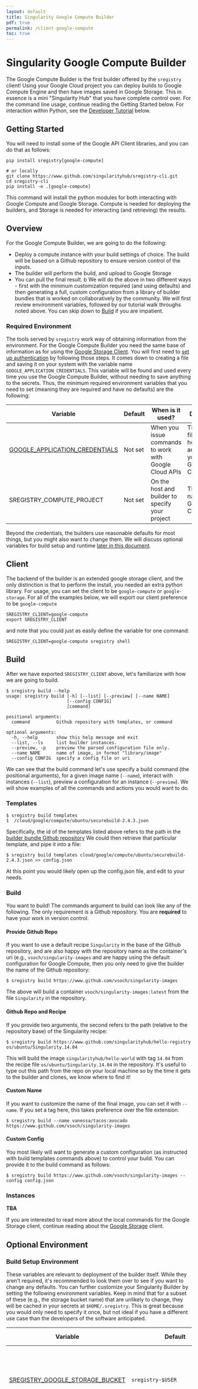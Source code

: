 ```yaml
---
layout: default
title: Singularity Google Compute Builder
pdf: true
permalink: /client-google-compute
toc: true
---
```


# Singularity Google Compute Builder

The Google Compute Builder is the first builder offered by the `sregistry` client! Using your Google Cloud
project you can deploy builds to Google Compute Engine and then have images saved in Google Storage. This
in essence is a mini "Singularity Hub" that you have complete control over. For the command line usage, continue
reading the Getting Started below. For interaction within Python, see the [Developer Tutorial](#developer-tutorial) 
below.

## Getting Started
You will need to install some of the Google API Client libraries, and you can do that as follows:

```
pip install sregistry[google-compute]

# or locally
git clone https://www.github.com/singularityhub/sregistry-cli.git
cd sregistry-cli
pip install -e .[google-compute]
```

This command will install the python modules for both interacting with Google Compute
and Google Storage. Compute is needed for deploying the builders, and Storage is
needed for interacting (and retrieving) the results.

## Overview
For the Google Compute Builder, we are going to do the following:

 - Deploy a compute instance with your build settings of choice. The build will be based on a Github repository to ensure version control of the inputs.
 - The builder will perform the build, and upload to Google Storage
 - You can pull the final result.
b
We will do the above in two different ways - first with the minimum customization required (and using defaults) and then generating a full, custom configuration from a library of builder bundles that is worked on collaboratively by the community.
We will first review environment variables, followed by our tutorial walk throughs noted above. You can skip down to [Build](#build) if you are impatient.


### Required Environment
The tools served by `sregistry` work way of obtaining information from the environment. For the Google Compute Builder you need the same base of information as for using the [Google Storage Client](/sregistry-cli/client-google-storage). You will first need to [set up authentication](https://cloud.google.com/docs/authentication/getting-started) by following those steps. It comes down to creating a file and saving it on your system with the variable name `GOOGLE_APPLICATION_CREDENTIALS`. This variable will be found and used every time you use the Google Compute Builder, without needing to save anything to the secrets. Thus, the minimum required environment variables that you need to set (meaning they are required and have no defaults) are the following:

| Variable | Default | When is it used? | Description |
|----------|---------|------------------|-------------|
| [GOOGLE_APPLICATION_CREDENTIALS](https://cloud.google.com/docs/authentication/getting-started) | Not set | When you issue commands to work with Google Cloud APIs | This is a json file on your host that authenticates you with Google Cloud |
| SREGISTRY_COMPUTE_PROJECT | Not set | On the host and builder to specify your project | This is the name of your Google Cloud Project |

Beyond the credentials, the builders use reasonable defaults for most things, but you might also want to change them. We will discuss optional variables for build setup and runtime [later in this document](#optional-environment).


## Client
The backend of the builder is an extended google storage client, and the only distinction
is that to perform the install, you needed an extra python library. For usage, you can
set the client to be `google-compute` or `google-storage`. For all of the 
examples below, we will export our client preference to be `google-compute`

```
SREGISTRY_CLIENT=google-compute
export SREGISTRY_CLIENT
```
and note that you could just as easily define the variable for one command:

```
SREGISTRY_CLIENT=google-compute sregistry shell
```

## Build
After we have exported `SREGISTRY_CLIENT` above, let's familiarize with how we
are going to build. 

```
$ sregistry build --help
usage: sregistry build [-h] [--list] [--preview] [--name NAME]
                       [--config CONFIG]
                       [command]

positional arguments:
  command          Github repository with templates, or command

optional arguments:
  -h, --help       show this help message and exit
  --list, --ls     list builder instances.
  --preview, -p    preview the parsed configuration file only.
  --name NAME      name of image, in format "library/image"
  --config CONFIG  specify a config file or uri
```

We can see that the build command let's use specify a build command (the positional arguments),
for a given image name (`--name`), interact with instances (`--list`), 
preview a configuration for an instance (`--preview`). We will show examples of all
the commands and actions you would want to do.

### Templates

```
$ sregistry build templates
1  /cloud/google/compute/ubuntu/securebuild-2.4.3.json
```

Specifically, the id of the templates listed above refers to the path in the
[builder bundle Github repository](https://www.github.com/singularityhub/builders) 
We could then retrieve that particular template,  and pipe it into a file:

```
$ sregistry build templates cloud/google/compute/ubuntu/securebuild-2.4.3.json >> config.json
```

At this point you would likely open up the config.json file, and edit to your needs.

### Build
You want to build! The commands argument to build can look like any of the following. The
only requirement is a Github repository. You are **required** to have your work in version
control. 

#### Provide Github Repo
If you want to use a default recipe `Singularity` in the base of the Github repository,
and are also happy with the repository name as the container's uri (e.g., `vsoch/singularity-images`
and are happy using the default configuration for Google Compute, then you only need to give
the builder the name of the Github repository:

```
$ sregistry build https://www.github.com/vsoch/singularity-images
```

The above will build a container `vsoch/singularity-images:latest` from the file 
`Singularity` in the repository.

#### Github Repo and Recipe
If you provide two arguments, the second refers to the path (relative to the repository base)
of the Singularity recipe:

```
$ sregistry build https://www.github.com/singularityhub/hello-registry os/ubuntu/Singularity.14.04 
```

This will build the image `singularityhub/hello-world` with tag `14.04` from the recipe file
`os/ubuntu/Singularity.14.04` in the repository. It's useful to type out this path from the
repo on your local machine so by the time it gets to the builder and clones, we know where to find it!

#### Custom Name
If you want to customize the name of the final image, you can set it with `--name`. If you
set a tag here, this takes preference over the file extension.

```
$ sregistry build --name vanessa/tacos:avocado https://www.github.com/vsoch/singularity-images
```

#### Custom Config
You most likely will want to generate a custom configuration (as instructed with build templates commands
above) to control your build. You can provide it to the build command as follows:

```
$ sregistry build https://www.github.com/vsoch/singularity-images --config config.json
```

### Instances

**TBA**

If you are interested to read more about the local commands for the Google Storage client,
continue reading about the [Google Storage](/sregistry-cli/client-google-storage) client.


## Optional Environment

### Build Setup Environment
These variables are relevant to deployment of the builder itself. While they aren't required, it's recommended to look them over to see if you want to change any defaults. You can further customize your Singularity Builder by setting the following environment variables. Keep in mind that for a subset of these (e.g., the storage bucket name) that are unlikely to change, they will be cached in your secrets at `$HOME/.sregistry`. This is great because you would only need to specify it once, but not ideal if you have a different use case than the developers of the software anticipated.

| Variable | Default | When is it used? | Description |
|----------|---------|------------------|-------------|
| [SREGISTRY_GOOGLE_STORAGE_BUCKET](https://cloud.google.com/storage/docs/json_api/v1/buckets) | `sregistry-$USER` | on your machine to create and query containers, and by the builder to upload finished | the Google Cloud Storage bucket in your project |
| `SREGISTRY_GOOGLE_STORAGE_PRIVATE` | not set (False) | build time | by default, images that you upload will be made public, meaning that a user that stumbles on the URL (or has permission to read your bucket otherwise) will be able to see and download them. If you want to make an image private (one time or globally with an export in your bash profile) you should export this variable as some derivative of yes/true. If no variable is found, images are made public by default. If you set the variable once, it will be saved in your configuration for all subsequent images. |
| `SREGISTRY_COMPUTE_ZONE` | `us-west1-a` | At setup to choose a zone for your instance. | The zone to deploy the instance to. [docs](https://cloud.google.com/compute/docs/regions-zones/) |
| `SREGISTRY_COMPUTE_CONFIG` | `cloud/google/ubuntu/secbuild-2.4.1.json` | The build configuration for Google Compute Engine | It is used when setting up the build on the user's machine | This variable can refer to a file on the host, or a build configuration id associated with a path in the `SREGISTRY_BUILDER_REPO`. In both cases, a json config.json is found and loaded to set up the builder. | 
| SREGISTRY_BUILDER_machine_type | `n1-standard-1`| Sent to Google Cloud APIs to deploy the instance | The Google Compute Instance type, with [options described here](https://cloud.google.com/compute/docs/machine-types) |
| GOOGLE_COMPUTE_PROJECT | `debian-project` |  To get the path to the actual image of your instance, you must provide a project and family. This is the project for debian. | The project that has a family of images to select your instance from |
|GOOGLE_COMPUTE_IMAGE_FAMILY| `debian-8` | To find the instance image link from the family at setup time. | The default image to use for the builder |

Notice the last two images for the Google Compute Project and Family? If you want faster builds, or to further customize your instance, you can generate images in advance with things ready to go, and then specify them here. This is how we configure the Singularity Hub builders so building starts immediately without waiting to install and compile Singularity.

### Runtime (Before Builder Bundle) Environment

These variables are relevant to actual build runtime, and defined and retrieved as metadata in the [start_script templates](https://github.com/singularityhub/sregistry-cli/tree/master/sregistry/main/templates) packaged with the
`sregistry` client. This is the script that is called when the instance starts up, and its job is to clone the 
builder bundle repository (with your selected builder scripts) and run it. At this point in time, we've deployed the
instance but haven't yet cloned the builder bundle. We use a set of variables prefixed with `SREGISTRY_BUILDER_*` retrieved
via instance metadata to identify the builder's repository (e.g., [https://www.github.com/singularityhub/builders](https://www.github.com/singularityhub/builders).


| Variable | Default | When is it used? | Description |
|----------|---------|------------------|-------------|
| SREGISTRY_BUILDER_REPO | https://www.singularityhub.org/builders | Used to retrieve the builder bundle specified by the user. | The repository that serves the builder bundle API that is cloned to get the scripts to perform the build. Yes, you can create your own, or contribute to the community default! |
| SREGISTRY_BUILDER_BRANCH | `master` | To clone the correct branch of the builder at runtime | The branch of the builder bundle to clone |
| SREGISTRY_BUILDER_COMMIT | Not set | To clone the correct commit of the builder at runtime | The commit to use for the buider repository |
| SREGISTRY_BUILDER_RUNSCRIPT | `run.sh` | This, with path relative to the build bundle, is called after cloning the build bundle repo and cd'ing into the folder. The path is relevant to its parent folder, so usually `run.sh` will suffice. | This is the script that is called after cd'ing into the folder. It should handle installing dependencies (including Singularity) along with running the build, uploading results to storage, and shutting down the instance. |
| SREGISTRY_BUILDER_KILLHOURS | 10| During build, in case there is issue, kill the process at this time | After how many hours should the entire process be given up? If not, you need to manage your instances in your build console. |
| SREGISTRY_BUILDER_MANAGER | `apt` | The package manager use in the `start_script.sh` to install git and clone the builder repo | The custom installation of dependencies is done by the builder bundle, but we need a starting base to clone this with git. This variable will determine if you will get an instance with git or yum. |

### Runtime (During Builder Bundle) Environment
Once the builder bundle is cloned and the `SREGISTRY_BUILDER_RUNSCRIPT` is called, we need to do simple things line install Singularity. Thus, variables prefixed with `SINGULARITY_*` refer to the installation of Singularity itself, and other Singulraity building environment variables that you want to set.

| Variable | Default | When is it used? | Description |
|----------|---------|------------------|-------------|
| SINGULARITY_RECIPE | Singularity at base (root) of repository | The recipe is up to you to specify for the builder, and must be discovered to exist at buildtime. | The Singularity recipe to build from the repository, which also determines the image tag via its extension. No extension indicates tag `latest` |
| SINGULARITY_REPO | `https://github.com/cclerget/singularity.git` | The Singularity repository to install from is cloned and built at runtime. |  This default is used as the source of secure builds maintained by [@cclerget](https://www.github.com/cclerget). |
| SINGULARITY_BRANCH  | `feature-squashbuild-secbuild-2.4.3` | The branch is cloned from the getgo to install Singularity during build time |  This is the branch that you want to checkout for the Singularity software |
| SINGULARITY_COMMIT  | Not set | The commit to use to install Singularity during build time |  This is the commit that would be checked out, if defined. |

Any other remaining variables that you might find in a config.json are specific to that builder, for example, the default has a `CONTACT` variable that might be set to send notification to an email.  Remember that all of these variables are defined in your `config.json` file that you hand off to the `sregistry` client. You are free to add or subtract any variables that your custom config might need, and generally the config will provide an empty value if a metadata variable is optional.


## Developer Tutorial
You might want to integrate the global client into your software to run custom builds. You can do this!

### 1. Start the Client
We will be using the interactive shell, started as follows, to do this:

```
SREGISTRY_CLIENT=google-compute sregistry shell
[client|google-compute] [database|sqlite:////home/vanessa/.singularity/sregistry.db]
[bucket][sregistry-vanessa]
```

and note that if you wanted to do this from scratch, you could do:

```
from sregistry.main import get_client
client = get_client('google-compute')
```

You will also want to export your `SREGISTRY_GOOGLE_PROJECT` to be found in the environment.
If you don't, you'll run a command and see this error:

```
ERROR Export your SREGISTRY_GOOGLE_PROJECT to build.
```

After exporting and opening a shell with one of the methods above, let's start 
by defining a repository with Singularity build recipes, and using the default
provided by the client, `Singularity`.

```
repo = 'https://www.github.com/vsoch/singularity-images'
recipe = "Singularity"
```

### 2. Familiarize with Build

The client "build" command can accept the following arguments:

 - `repo`: (required) the Github url to the repository with Singularity recipe files to build!
 - `config` an actual json format file OR an id associated with the path in the [builders repo](https://www.github.com/singularityhub/builders). Given that we are using Google Compute, the configuration file must match the format to deploy an instance, with the primary start_script corresponding to what the instance does at start up.
 - `recipe` the Singularity recipe file **within the Github repository**
 - `preview`: if True, will return the config without launching a build.


### 3. Create a config template
We will use preview to get the config and walk through what (would happen) if done automatically.
First, the way that we retrieved our config file can also be done from within Python:

```
$ configs = client._get_templates()
{'data': [{'author': 'Vanessa Sochat',
   'id': 'https://singularityhub.github.io/builders/cloud/google/compute/ubuntu/securebuild-2.4.3.json',
   'name': '/cloud/google/compute/ubuntu/securebuild-2.4.3.json',
   'tags': ['ubuntu', 'singularity']}],
 'links': {'self': 'https://singularityhub.github.io/builders/configs.json'}}
```

There is only one right now, since this is under development! To load it (if
this were run on the command line) we use the function `_load_build_config` with the name:

```
$ config = client._load_build_config('cloud/google/compute/ubuntu/securebuild-2.4.3.json')
```

and the config is loaded:

```
[{'data': {'author': 'Vanessa Sochat',
   'config': {'disks': [{'autoDelete': True,
      'boot': True,
      'initializeParams': {}}],
    'networkInterfaces': [{'accessConfigs': [{'name': 'External NAT',
        'type': 'ONE_TO_ONE_NAT'}],
      'network': 'global/networks/default'}],
    'serviceAccounts': [{'email': 'default',
      'scopes': ['https://www.googleapis.com/auth/compute',
       'https://www.googleapis.com/auth/devstorage.read_write',
       'https://www.googleapis.com/auth/logging.write']}]},
   'id': '/cloud/google/compute/ubuntu/securebuild-2.4.3',
   'metadata': {'BUILDER_KILLHOURS': '10',
    'BUILDER_LOGFILE': '/tmp/.shub-log',
    'BUILDER_TAG': '',
    'CONTACT': '',
    'GOOGLE_COMPUTE_IMAGE_FAMILY': 'debian-8',
    'GOOGLE_COMPUTE_PROJECT': 'debian-project',
    'SINGULARITY_BRANCH': 'feature-squashbuild-secbuild-2.4.3',
    'SINGULARITY_COMMIT': '',
    'SINGULARITY_RECIPE': '',
    'SINGULARITY_REPO': 'https://github.com/cclerget/singularity.git',
    'SINGULARITY_RUNSCRIPT': 'run.sh',
    'SREGISTRY_BUILDER_machine_type': 'n1-standard-1'},
   'tags': ['ubuntu', 'singularity']},
  'links': {'self': 'https://singularityhub.github.io/builders/cloud/google/compute/ubuntu/securebuild-2.4.3.json'}}]
```

The subtle distinction is that this function will load a URI OR a file. This means 
that we could have done following:

```
$ client._load_build_config('config.json')
```

You can check the zone and project enabled:

```
$ client._get_zone()
'us-west1-a'

$ client._get_project()
...
```

Now let's say we want to preview the Google Instance Configuration that would be generated
from our config? We can run build, and specify preview to be True. Note that when run from
the client, the config goes in as a string (either a URI or a file) and in this case we 
are going to try and break that by giving it a dictionary. This will actually turn out ok,
all three of these cases work. You might want to load a config and edit it programatically
before use, or loop over a set of config files instead.

```
$ config = client._load_build_config('config.json')
$ client.build(repo='https://www.github.com/vsoch/hello-world',
               recipe="Singularity",
               config=config,
               preview=True)

Adding recipe Singularity to config.

{'disks': [{'autoDelete': True,
   'boot': True,
   'initializeParams': {'sourceImage': 'https://www.googleapis.com/compute/v1/projects/debian-cloud/global/images/debian-8-jessie-v20180307'}}],
 'machine_type': 'zones/us-west1-a/machineTypes/n1-standard-1',
...
```

Note that if the repository isn't found (indicated by a 200 or 301, redirect response) you will
get an error that it isn't healthy. It's better to figure this out before launching a builder!

```
$ client.build(repo='https://www.github.com/tacos/i-dont-exist',
               recipe="Singularity",
               config='config.json',
               preview=True)
ERROR https://www.github.com/tacos/i-dont-exist, response status code 404.
```

### 4. Run the build!
Now we can launch the build!

```
$ client._run_build(config)
{'id': '1397962134226444746',
 'insertTime': '2018-03-18T01:11:17.701-07:00',
 'kind': 'compute#operation',
 'name': 'operation-1521360676388-567ab62b0fca0-fe5f787b-2381e436',
 'operationType': 'insert',
 'progress': 0,
 'selfLink': 'https://www.googleapis.com/compute/v1/projects/srcc-gcp-ruth-will-phs-testing/zones/us-west1-a/operations/operation-1521360676388-567ab62b0fca0-fe5f787b-2381e436',
 'status': 'PENDING',
 'targetId': '8438793552607289803',
 'targetLink': 'https://www.googleapis.com/compute/v1/projects/srcc-gcp-ruth-will-phs-testing/zones/us-west1-a/instances/vsoch-hello-world-builder',
 'user': 'vanessasaur@srcc-gcp-ruth-will-phs-testing.iam.gserviceaccount.com',
 'zone': 'https://www.googleapis.com/compute/v1/projects/srcc-gcp-ruth-will-phs-testing/zones/us-west1-a'}
```

And after launch, you can always get a list of instances:

```
$ client._get_instances()
```
If you wanted to destroy a particular instance and stop the build, you can do that too. In the
case above, we had an instance called "vsoch-hello-world-builder"

```
$ client.destroy('vsoch-hello-world-builder')
```

<div>
    <a href="/sregistry-cli/clients"><button class="previous-button btn btn-primary"><i class="fa fa-chevron-left"></i> </button></a>
    <a href="/sregistry-cli/client-google-storage"><button class="next-button btn btn-primary"><i class="fa fa-chevron-right"></i> </button></a>
</div><br>
